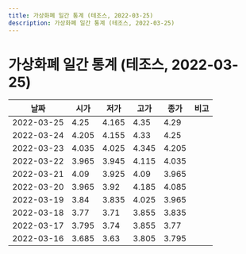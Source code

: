 ```yaml
---
title: 가상화폐 일간 통계 (테조스, 2022-03-25)
description: 가상화폐 일간 통계 (테조스, 2022-03-25)
---
```


가상화폐 일간 통계 (테조스, 2022-03-25)
===

|날짜|시가|저가|고가|종가|비고|
|--|--|--|--|--|--|
|2022-03-25|4.25|4.165|4.35|4.29|    |
|2022-03-24|4.205|4.155|4.33|4.25|    |
|2022-03-23|4.035|4.025|4.345|4.205|    |
|2022-03-22|3.965|3.945|4.115|4.035|    |
|2022-03-21|4.09|3.925|4.09|3.965|    |
|2022-03-20|3.965|3.92|4.185|4.085|    |
|2022-03-19|3.84|3.835|4.025|3.965|    |
|2022-03-18|3.77|3.71|3.855|3.835|    |
|2022-03-17|3.795|3.74|3.855|3.77|    |
|2022-03-16|3.685|3.63|3.805|3.795|    |

